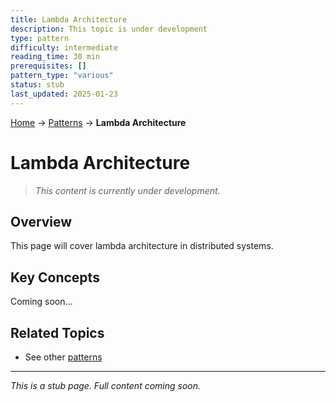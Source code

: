 ```yaml
---
title: Lambda Architecture
description: This topic is under development
type: pattern
difficulty: intermediate
reading_time: 30 min
prerequisites: []
pattern_type: "various"
status: stub
last_updated: 2025-01-23
---
```


<!-- Navigation -->
[Home](../introduction/index.md) → [Patterns](index.md) → **Lambda Architecture**

# Lambda Architecture

> *This content is currently under development.*

## Overview

This page will cover lambda architecture in distributed systems.

## Key Concepts

Coming soon...

## Related Topics

- See other [patterns](index.md)

---

*This is a stub page. Full content coming soon.*
